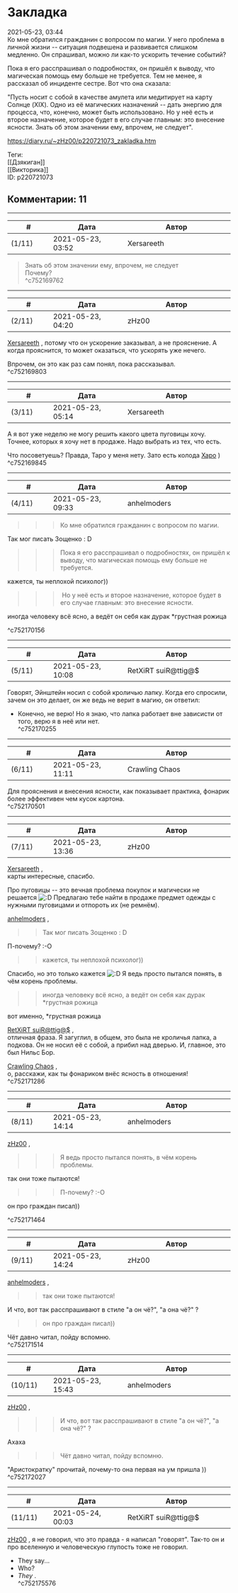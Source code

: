 Закладка
========

  
2021-05-23, 03:44  
 Ко мне обратился гражданин с вопросом по магии. У него проблема в личной жизни -- ситуация подвешена и развивается слишком медленно. Он спрашивал, можно ли как-то ускорить течение событий?   
   
 Пока я его расспрашивал о подробностях, он пришёл к выводу, что магическая помощь ему больше не требуется. Тем не менее, я рассказал об инциденте сестре. Вот что она сказала:   
   
 "Пусть носит с собой в качестве амулета или медитирует на карту Солнце (XIX). Одно из её магических назначений -- дать энергию для процесса, что, конечно, может быть использовано. Но у неё есть и второе назначение, которое будет в его случае главным: это внесение ясности. Знать об этом значении ему, впрочем, не следует".   
  
<https://diary.ru/~zHz00/p220721073_zakladka.htm>  
  
Теги:  
[[Дзякиган]]  
[[Викторика]]  
ID: p220721073  


Комментарии: 11
---------------

  


---



|         #         |              Дата              |                     Автор                     |           ID           |
| --- | --- | --- | --- |
| (1/11) | 2021-05-23, 03:52 | Xersareeth | c752169762 |

  
 > Знать об этом значении ему, впрочем, не следует   
 Почему?   
 ^c752169762

---



|         #         |              Дата              |                     Автор                     |           ID           |
| --- | --- | --- | --- |
| (2/11) | 2021-05-23, 04:20 | zHz00 | c752169803 |

  
  [Xersareeth](https://BurrowDeclassified.diary.ru "One more fang")  , потому что он ускорение заказывал, а не прояснение. А когда прояснится, то может оказаться, что ускорять уже нечего.   
   
 Впрочем, он это как раз сам понял, пока рассказывал.   
 ^c752169803

---



|         #         |              Дата              |                     Автор                     |           ID           |
| --- | --- | --- | --- |
| (3/11) | 2021-05-23, 05:14 | Xersareeth | c752169845 |

  
 А я вот уже неделю не могу решить какого цвета пуговицы хочу. Точнее, которых я хочу нет в продаже. Надо выбрать из тех, что есть.   
   
 Что посоветуешь? Правда, Таро у меня нету. Зато есть колода  [Харо](https://pathfinder.fandom.com/wiki/List_of_harrow_cards)  )   
 ^c752169845

---



|         #         |              Дата              |                     Автор                     |           ID           |
| --- | --- | --- | --- |
| (4/11) | 2021-05-23, 09:33 | anhelmoders | c752170156 |

  
  >>>Ко мне обратился гражданин с вопросом по магии. 

   
  Так мог писать Зощенко : D   
   
 >>>Пока я его расспрашивал о подробностях, он пришёл к выводу, что магическая помощь ему больше не требуется. 

   
  кажется, ты неплохой психолог))   
   
 >>> Но у неё есть и второе назначение, которое будет в его случае главным: это внесение ясности. 

   
  иногда человеку всё ясно, а ведёт он себя как дурак \*грустная рожица 

   
 ^c752170156

---



|         #         |              Дата              |                     Автор                     |           ID           |
| --- | --- | --- | --- |
| (5/11) | 2021-05-23, 10:08 | RetXiRT suiR@ttig@$ | c752170255 |

  
 Говорят, Эйнштейн носил с собой кроличью лапку. Когда его спросили, зачем он это делает, он же ведь не верит в магию, он ответил:   
 - Конечно, не верю! Но я знаю, что лапка работает вне зависисти от того, верю я в неё или нет.   
 ^c752170255

---



|         #         |              Дата              |                     Автор                     |           ID           |
| --- | --- | --- | --- |
| (6/11) | 2021-05-23, 11:11 | Crawling Chaos | c752170501 |

  
 Для прояснения и внесения ясности, как показывает практика, фонарик более эффективен чем кусок картона.   
 ^c752170501

---



|         #         |              Дата              |                     Автор                     |           ID           |
| --- | --- | --- | --- |
| (7/11) | 2021-05-23, 13:36 | zHz00 | c752171286 |

  
  [Xersareeth](https://BurrowDeclassified.diary.ru "One more fang")  ,   
 карты интересные, спасибо.   
   
 Про пуговицы -- это вечная проблема покупок и магически не решается ![:D](/picture/1131.gif) Предлагаю тебе найти в продаже предмет одежды с нужными пуговицами и отпороть их (не ремнём).   
   
  [anhelmoders](https://anhelmoders.diary.ru "No plans. Only wonders.")  ,   
   
 >>Так мог писать Зощенко : D   
   
 П-почему? :-О   
   
 >>кажется, ты неплохой психолог))   
   
 Спасибо, но это только кажется ![:D](/picture/1131.gif) Я ведь просто пытался понять, в чём корень проблемы.   
   
 >>иногда человеку всё ясно, а ведёт он себя как дурак \*грустная рожица   
   
 вот именно, \*грустная рожица   
   
  [RetXiRT suiR@ttig@$](https://Hellspawn.diary.ru "Atomicautionuclear")  ,   
 отличная фраза. Я загуглил, в общем, это была не кроличья лапка, а подкова. Он не носил её с собой, а прибил над дверью. И, главное, это был Нильс Бор.   
   
  [Crawling Chaos](https://degozaru.diary.ru "Фундаментальная ошибка атрибуции")  ,   
 о, расскажи, как ты фонариком внёс ясность в отношения!   
 ^c752171286

---



|         #         |              Дата              |                     Автор                     |           ID           |
| --- | --- | --- | --- |
| (8/11) | 2021-05-23, 14:14 | anhelmoders | c752171464 |

  
   [zHz00](https://zHz00.diary.ru "Untitled")  ,   
 >>>Я ведь просто пытался понять, в чём корень проблемы. 

   
  так они тоже пытаются! 

   
  >>>П-почему? :-О 

   
  он про граждан писал)) 

   
 ^c752171464

---



|         #         |              Дата              |                     Автор                     |           ID           |
| --- | --- | --- | --- |
| (9/11) | 2021-05-23, 14:24 | zHz00 | c752171514 |

  
  [anhelmoders](https://anhelmoders.diary.ru "No plans. Only wonders.")  ,   
   
 >>так они тоже пытаются!   
   
 И что, вот так расспрашивают в стиле "а он чё?", "а она чё?" ?   
   
 >>он про граждан писал))   
   
 Чёт давно читал, пойду вспомню.   
 ^c752171514

---



|         #         |              Дата              |                     Автор                     |           ID           |
| --- | --- | --- | --- |
| (10/11) | 2021-05-23, 15:43 | anhelmoders | c752172027 |

  
  [zHz00](https://zHz00.diary.ru "Untitled")  ,   
 >>>И что, вот так расспрашивают в стиле "а он чё?", "а она чё?" ?   
   
 Ахаха   
   
 >>>Чёт давно читал, пойду вспомню.   
   
 "Аристократку" прочитай, почему-то она первая на ум пришла ))   
 ^c752172027

---



|         #         |              Дата              |                     Автор                     |           ID           |
| --- | --- | --- | --- |
| (11/11) | 2021-05-24, 00:03 | RetXiRT suiR@ttig@$ | c752175576 |

  
  [zHz00](https://zHz00.diary.ru "Untitled")  , я не говорил, что это правда - я написал "говорят". Так-то он и про вселенную и человеческую глупость тоже не говорил.   
 - They say...   
 - Who?   
 -  *They*  .   
 ^c752175576